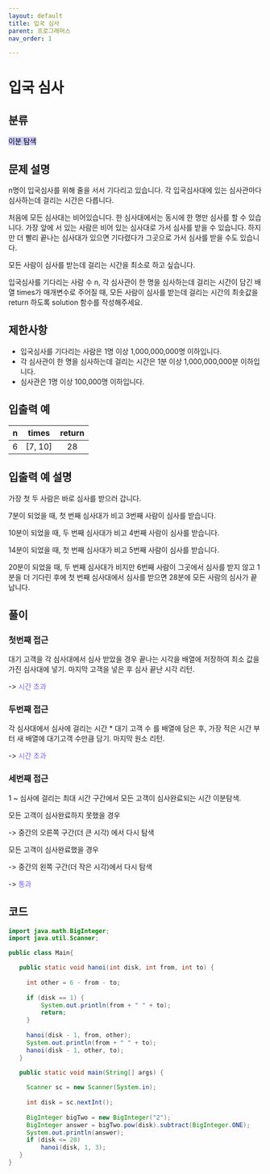 ```yaml
---
layout: default
title: 입국 심사
parent: 프로그래머스
nav_order: 1

---
```


# 입국 심사

## 분류

<mark style='background-color: #ccccff'>이분 탐색</mark>

## 문제 설명

n명이 입국심사를 위해 줄을 서서 기다리고 있습니다. 각 입국심사대에 있는 심사관마다 심사하는데 걸리는 시간은 다릅니다. 

처음에 모든 심사대는 비어있습니다. 한 심사대에서는 동시에 한 명만 심사를 할 수 있습니다. 가장 앞에 서 있는 사람은 비어 있는 심사대로 가서 심사를 받을 수 있습니다. 하지만 더 빨리 끝나는 심사대가 있으면 기다렸다가 그곳으로 가서 심사를 받을 수도 있습니다.

모든 사람이 심사를 받는데 걸리는 시간을 최소로 하고 싶습니다.

입국심사를 기다리는 사람 수 n, 각 심사관이 한 명을 심사하는데 걸리는 시간이 담긴 배열 times가 매개변수로 주어질 때, 모든 사람이 심사를 받는데 걸리는 시간의 최솟값을 return 하도록 solution 함수를 작성해주세요.

## 제한사항

- 입국심사를 기다리는 사람은 1명 이상 1,000,000,000명 이하입니다.
- 각 심사관이 한 명을 심사하는데 걸리는 시간은 1분 이상 1,000,000,000분 이하입니다.
- 심사관은 1명 이상 100,000명 이하입니다.

## 입출력 예

|  n   |  times  | return |
| :--: | :-----: | :----: |
|  6   | [7, 10] |   28   |

## 입출력 예 설명

가장 첫 두 사람은 바로 심사를 받으러 갑니다. 

7분이 되었을 때, 첫 번째 심사대가 비고 3번째 사람이 심사를 받습니다. 

10분이 되었을 때, 두 번째 심사대가 비고 4번째 사람이 심사를 받습니다.

14분이 되었을 때, 첫 번째 심사대가 비고 5번째 사람이 심사를 받습니다.

20분이 되었을 때, 두 번째 심사대가 비지만 6번째 사람이 그곳에서 심사를 받지 않고 1분을 더 기다린 후에 첫 번째 심사대에서 심사를 받으면 28분에 모든 사람의 심사가 끝납니다.

## 풀이

### 첫번째 접근

대기 고객을 각 심사대에서 심사 받았을 경우 끝나는 시각을 배열에 저장하여 최소 값을 가진 심사대에 넣기. 마지막 고객을 넣은 후 심사 끝난 시각 리턴. 

-> <span style='color: #7B68EE'>시간 초과</span>

### 두번째 접근

각 심사대에서 심사에 걸리는 시간 * 대기 고객 수 를 배열에 담은 후, 가장 적은 시간 부터 새 배열에 대기고객 수만큼 담기. 마지막 원소 리턴. 

-> <span style='color: #7B68EE'>시간 초과</span>

### 세번째 접근

1 ~ 심사에 걸리는 최대 시간 구간에서 모든 고객이 심사완료되는 시간 이분탐색. 

모든 고객이 심사완료하지 못했을 경우

-> 중간의 오른쪽 구간(더 큰 시각) 에서 다시 탐색

모든 고객이 심사완료했을 경우

-> 중간의 왼쪽 구간(더 작은 시각)에서 다시 탐색

-> <span style='color:#7B68EE'>통과</span>

## 코드

```java
import java.math.BigInteger;
import java.util.Scanner;

public class Main{

   public static void hanoi(int disk, int from, int to) {
     
     int other = 6 - from - to;
     
     if (disk == 1) {
         System.out.println(from + " " + to);
         return;
     }
     
     hanoi(disk - 1, from, other);
     System.out.println(from + " " + to);
     hanoi(disk - 1, other, to);
   }

   public static void main(String[] args) {
     
     Scanner sc = new Scanner(System.in);
     
     int disk = sc.nextInt();
     
     BigInteger bigTwo = new BigInteger("2");
     BigInteger answer = bigTwo.pow(disk).subtract(BigInteger.ONE);
     System.out.println(answer);
     if (disk <= 20)
         hanoi(disk, 1, 3);
   }
}
```

